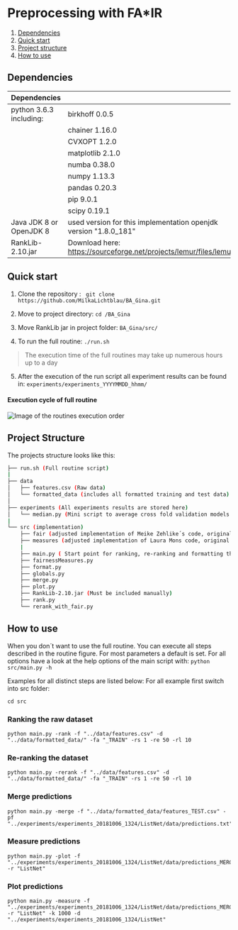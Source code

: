 # Preprocessing with FA*IR

1. [Dependencies](#dependencies)
2. [Quick start](#quick-start)
3. [Project structure](#project-structure)
4. [How to use](#how-to-use)

## Dependencies


| Dependencies        |  |
| -------------| -------|
| python 3.6.3 including:      | birkhoff 0.0.5|
|       | chainer 1.16.0     |
|       | CVXOPT 1.2.0     |
|       | matplotlib 2.1.0     |
|       | numba 0.38.0   |
|       | numpy 1.13.3   |
|       | pandas 0.20.3   |
|       | pip 9.0.1     |
|       | scipy 0.19.1     |
| Java JDK 8 or OpenJDK 8| used version for this implementation openjdk version "1.8.0_181" |
|RankLib-2.10.jar| Download here: https://sourceforge.net/projects/lemur/files/lemur/ |

## Quick start
1. Clone the repository :
` git clone https://github.com/MilkaLichtblau/BA_Gina.git`

2. Move to project directory:
`cd /BA_Gina`

3. Move RankLib jar in project folder:  `BA_Gina/src/`

4. To run the full routine: `./run.sh`
> The execution time of the full routines may take up numerous hours up to a day

5. After the execution of the run script all experiment results can be found in: `experiments/experiments_YYYYMMDD_hhmm/`

#### Execution cycle of full routine

![Image of the routines execution order](https://github.com/MilkaLichtblau/BA_Gina/routine_flow.png)

## Project Structure

The projects structure looks like this:
```bash
├── run.sh (Full routine script)
|
├── data
│   ├── features.csv (Raw data)
│   └── formatted_data (includes all formatted training and test data)
│       
├── experiments (All experiments results are stored here)
│   └── median.py (Mini script to average cross fold validation models for ListNet)
|
└── src (implementation)
    ├── fair (adjusted implementation of Meike Zehlike´s code, original can be found here: https://github.com/MilkaLichtblau/FA-IR_Ranking)
    ├── measures (adjusted implementation of Laura Mons code, original can be found here: https://github.com/MilkaLichtblau/BA_Laura)  
    |
    ├── main.py ( Start point for ranking, re-ranking and formatting the data, merge the predictions, plot the predictions and take fairness measures. For all options use: python src/main.py -h)
    ├── fairnessMeasures.py
    ├── format.py
    ├── globals.py
    ├── merge.py
    ├── plot.py
    ├── RankLib-2.10.jar (Must be included manually)
    ├── rank.py
    └── rerank_with_fair.py
```
## How to use

When you don´t want to use the full routine. You can execute all steps described in the routine figure. For most parameters a default is set. For all options have a look at the help options of the main script with: `python src/main.py -h`

Examples for all distinct steps are listed below:
For all example first switch into src folder:
```
cd src
```

### Ranking the raw dataset

```
python main.py -rank -f "../data/features.csv" -d "../data/formatted_data/" -fa "_TRAIN" -rs 1 -re 50 -rl 10
```

### Re-ranking the dataset

```
python main.py -rerank -f "../data/features.csv" -d "../data/formatted_data/" -fa "_TRAIN" -rs 1 -re 50 -rl 10
```

### Merge predictions

```
python main.py -merge -f "../data/formatted_data/features_TEST.csv" -pf "../experiments/experiments_20181006_1324/ListNet/data/predictions.txt"
```
### Measure predictions

```
python main.py -plot -f "../experiments/experiments_20181006_1324/ListNet/data/predictions_MERGED.csv" -r "ListNet"
```

### Plot predictions

```
python main.py -measure -f "../experiments/experiments_20181006_1324/ListNet/data/predictions_MERGED.csv" -r "ListNet" -k 1000 -d "../experiments/experiments_20181006_1324/ListNet"
```
